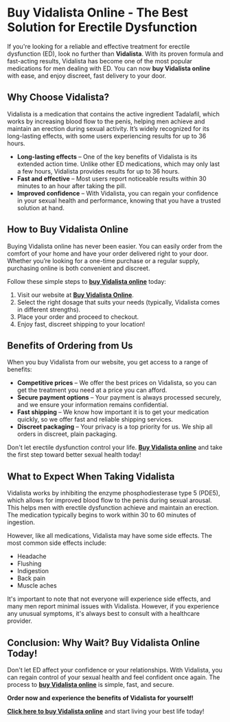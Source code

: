 # Buy Vidalista Online - The Best Solution for Erectile Dysfunction

If you're looking for a reliable and effective treatment for erectile dysfunction (ED), look no further than **Vidalista**. With its proven formula and fast-acting results, Vidalista has become one of the most popular medications for men dealing with ED. You can now **buy Vidalista online** with ease, and enjoy discreet, fast delivery to your door.

## Why Choose Vidalista?

Vidalista is a medication that contains the active ingredient Tadalafil, which works by increasing blood flow to the penis, helping men achieve and maintain an erection during sexual activity. It’s widely recognized for its long-lasting effects, with some users experiencing results for up to 36 hours.

- **Long-lasting effects** – One of the key benefits of Vidalista is its extended action time. Unlike other ED medications, which may only last a few hours, Vidalista provides results for up to 36 hours.
- **Fast and effective** – Most users report noticeable results within 30 minutes to an hour after taking the pill.
- **Improved confidence** – With Vidalista, you can regain your confidence in your sexual health and performance, knowing that you have a trusted solution at hand.

## How to Buy Vidalista Online

Buying Vidalista online has never been easier. You can easily order from the comfort of your home and have your order delivered right to your door. Whether you’re looking for a one-time purchase or a regular supply, purchasing online is both convenient and discreet.

Follow these simple steps to [**buy Vidalista online**](https://tinyurl.com/buyvidalista) today:

1. Visit our website at [**Buy Vidalista Online**](https://tinyurl.com/buyvidalista).
2. Select the right dosage that suits your needs (typically, Vidalista comes in different strengths).
3. Place your order and proceed to checkout.
4. Enjoy fast, discreet shipping to your location!

## Benefits of Ordering from Us

When you buy Vidalista from our website, you get access to a range of benefits:

- **Competitive prices** – We offer the best prices on Vidalista, so you can get the treatment you need at a price you can afford.
- **Secure payment options** – Your payment is always processed securely, and we ensure your information remains confidential.
- **Fast shipping** – We know how important it is to get your medication quickly, so we offer fast and reliable shipping services.
- **Discreet packaging** – Your privacy is a top priority for us. We ship all orders in discreet, plain packaging.

Don't let erectile dysfunction control your life. [**Buy Vidalista online**](https://tinyurl.com/buyvidalista) and take the first step toward better sexual health today!

## What to Expect When Taking Vidalista

Vidalista works by inhibiting the enzyme phosphodiesterase type 5 (PDE5), which allows for improved blood flow to the penis during sexual arousal. This helps men with erectile dysfunction achieve and maintain an erection. The medication typically begins to work within 30 to 60 minutes of ingestion.

However, like all medications, Vidalista may have some side effects. The most common side effects include:

- Headache
- Flushing
- Indigestion
- Back pain
- Muscle aches

It's important to note that not everyone will experience side effects, and many men report minimal issues with Vidalista. However, if you experience any unusual symptoms, it's always best to consult with a healthcare provider.

## Conclusion: Why Wait? Buy Vidalista Online Today!

Don't let ED affect your confidence or your relationships. With Vidalista, you can regain control of your sexual health and feel confident once again. The process to [**buy Vidalista online**](https://tinyurl.com/buyvidalista) is simple, fast, and secure.

**Order now and experience the benefits of Vidalista for yourself!**

[**Click here to buy Vidalista online**](https://tinyurl.com/buyvidalista) and start living your best life today!
